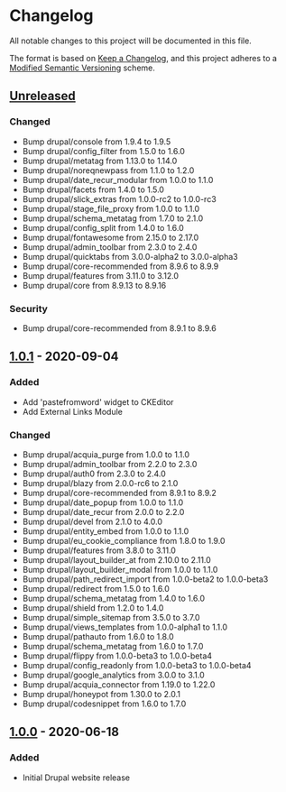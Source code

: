 # Changelog
All notable changes to this project will be documented in this file.

The format is based on [Keep a Changelog][], and this project adheres to a
[Modified Semantic Versioning][] scheme.

[Keep a Changelog]: https://keepachangelog.com/en/1.0.0/
[Modified Semantic Versioning]: /docs/release-workflow.md#versioning-scheme

## [Unreleased]
### Changed
- Bump drupal/console from 1.9.4 to 1.9.5
- Bump drupal/config_filter from 1.5.0 to 1.6.0
- Bump drupal/metatag from 1.13.0 to 1.14.0
- Bump drupal/noreqnewpass from 1.1.0 to 1.2.0
- Bump drupal/date_recur_modular from 1.0.0 to 1.1.0
- Bump drupal/facets from 1.4.0 to 1.5.0
- Bump drupal/slick_extras from 1.0.0-rc2 to 1.0.0-rc3
- Bump drupal/stage_file_proxy from 1.0.0 to 1.1.0
- Bump drupal/schema_metatag from 1.7.0 to 2.1.0
- Bump drupal/config_split from 1.4.0 to 1.6.0
- Bump drupal/fontawesome from 2.15.0 to 2.17.0
- Bump drupal/admin_toolbar from 2.3.0 to 2.4.0
- Bump drupal/quicktabs from 3.0.0-alpha2 to 3.0.0-alpha3
- Bump drupal/core-recommended from 8.9.6 to 8.9.9
- Bump drupal/features from 3.11.0 to 3.12.0
- Bump drupal/core from 8.9.13 to 8.9.16

### Security
- Bump drupal/core-recommended from 8.9.1 to 8.9.6

## [1.0.1] - 2020-09-04
### Added
- Add 'pastefromword' widget to CKEditor
- Add External Links Module

### Changed
- Bump drupal/acquia_purge from 1.0.0 to 1.1.0
- Bump drupal/admin_toolbar from 2.2.0 to 2.3.0
- Bump drupal/auth0 from 2.3.0 to 2.4.0
- Bump drupal/blazy from 2.0.0-rc6 to 2.1.0
- Bump drupal/core-recommended from 8.9.1 to 8.9.2
- Bump drupal/date_popup from 1.0.0 to 1.1.0
- Bump drupal/date_recur from 2.0.0 to 2.2.0
- Bump drupal/devel from 2.1.0 to 4.0.0
- Bump drupal/entity_embed from 1.0.0 to 1.1.0
- Bump drupal/eu_cookie_compliance from 1.8.0 to 1.9.0
- Bump drupal/features from 3.8.0 to 3.11.0
- Bump drupal/layout_builder_at from 2.10.0 to 2.11.0
- Bump drupal/layout_builder_modal from 1.0.0 to 1.1.0
- Bump drupal/path_redirect_import from 1.0.0-beta2 to 1.0.0-beta3
- Bump drupal/redirect from 1.5.0 to 1.6.0
- Bump drupal/schema_metatag from 1.4.0 to 1.6.0
- Bump drupal/shield from 1.2.0 to 1.4.0
- Bump drupal/simple_sitemap from 3.5.0 to 3.7.0
- Bump drupal/views_templates from 1.0.0-alpha1 to 1.1.0
- Bump drupal/pathauto from 1.6.0 to 1.8.0
- Bump drupal/schema_metatag from 1.6.0 to 1.7.0
- Bump drupal/flippy from 1.0.0-beta3 to 1.0.0-beta4
- Bump drupal/config_readonly from 1.0.0-beta3 to 1.0.0-beta4
- Bump drupal/google_analytics from 3.0.0 to 3.1.0
- Bump drupal/acquia_connector from 1.19.0 to 1.22.0
- Bump drupal/honeypot from 1.30.0 to 2.0.1
- Bump drupal/codesnippet from 1.6.0 to 1.7.0

## [1.0.0] - 2020-06-18
### Added
- Initial Drupal website release

[Unreleased]: https://github.com/mautic/mautic-org-website/compare/1.0.1...HEAD
[1.0.1]: https://github.com/mautic/mautic-org-website/compare/1.0.0...1.0.1
[1.0.0]: https://github.com/mautic/mautic-org-website/releases/tag/1.0.0
